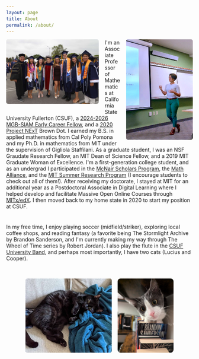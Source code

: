 ```yaml
---
layout: page
title: About
permalink: /about/
---
```


<!-- Left image -->
<img src="/images/grads23.JPG" alt="Group photo" style="float: left; max-width: 250px; margin-right: 1rem; margin-bottom: 1rem; border-radius: 5px;" />

<!-- Right image -->
<img src="/images/siuetalk3.jpg" alt="Presentation photo" style="float: right; max-width: 180px; margin-left: 1rem; margin-bottom: 1rem; border-radius: 5px;" />

<p>
I'm an Associate Professor of Mathematics at California State University Fullerton (CSUF), a <a href="https://www.siam.org/publications/siam-news/articles/2024-class-of-mgb-siam-early-career-fellows/">2024-2026 MGB-SIAM Early Career Fellow</a>, and a <a href="https://maa.org/maa-project-next/">2020 Project NExT</a> Brown Dot.
    I earned my B.S. in applied mathematics from Cal Poly Pomona and my Ph.D. in mathematics from MIT under the supervision of Gigliola Staffilani.
    As a graduate student, I was an NSF Graudate Research Fellow, an MIT Dean of Science Fellow, and a 2019 MIT Graduate Woman of Excellence.
    I'm a first-generation college student, and as an undergrad I participated in the <a href="https://www.cpp.edu/mcnair/index.shtml">McNair Scholars Program</a>, 
    the <a href="https://www.mathalliance.org/">Math Alliance</a>, and the <a href="https://oge.mit.edu/graddiversity/msrp/">MIT Summer Research Program</a> 
    (I encourage students to check out all of them!). After receiving my doctorate, 
    I stayed at MIT for an additional year as a Postdoctoral Associate in Digital Learning where I helped develop and facilitate 
    Massive Open Online Courses through <a href="https://www.edx.org/school/mitx">MITx/edX</a>.
    I then moved back to my home state in 2020 to start my position at CSUF.
</p>

<!-- Clear previous float -->
<div style="clear: both;"></div>

<div style="margin-top: 1.5rem;"></div>

<p>
In my free time, I enjoy playing soccer (midfield/striker), exploring local coffee shops, and reading fantasy (a favorite being 
    The Stormlight Archive by Brandon Sanderson, and I'm currently making my way through The Wheel of Time series by Robert Jordan).
    I also play the flute in the <a href="https://www.fullerton.edu/arts/music/students/ensembles/band.php">CSUF University Band</a>, 
    and perhaps most importantly, I have two cats (Lucius and Cooper).
</p>

<!-- Clear any previous floats -->
<div style="clear: both;"></div>

<!-- Side-by-side cat photos centered horizontally -->
<div style="display: flex; gap: 1rem; justify-content: center; margin-top: 2rem;">
  <div>
    <img src="/images/lucius.jpg" alt="Cat on blanket" style="max-height: 200px; width: 100%; border-radius: 5px;" />
    <div style="text-align: center; font-size: 0.9rem; margin-top: 0.25rem;"></div>
  </div>
  <div>
    <img src="/images/cooper.jpg" alt="Cat with book" style="max-height: 200px; width: 100%; border-radius: 8px;" />
    <div style="text-align: center; font-size: 0.9rem; margin-top: 0.25rem;"></div>
  </div>
</div>


